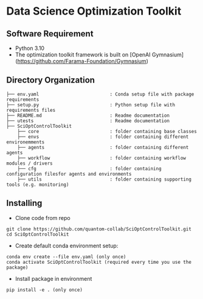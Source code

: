 # Data Science Optimization Toolkit

## Software Requirement

- Python 3.10
- The optimization toolkit framework is built on [OpenAI Gymnasium] (https://github.com/Farama-Foundation/Gymnasium)


## Directory Organization
```
├── env.yaml                          : Conda setup file with package requirements
├── setup.py                          : Python setup file with requirements files
├── README.md                         : Readme documentation
├── utests                            : Readme documentation
├── SciOptControlToolkit
    ├── core                          : folder containing base classes
    ├── envs                          : folder containing different environemments 
    ├── agents                        : folder containing different agents
    ├── workflow                      : folder containing workflow modules / drivers
    ├── cfg                           : folder containing configuration filesfor agents and environments
    ├── utils                         : folder containing supporting tools (e.g. monitoring)
```

## Installing

- Clone code from repo
```
git clone https://github.com/quantom-collab/SciOptControlToolkit.git
cd SciOptControlToolkit
```

* Create default conda environment setup:
```
conda env create --file env.yaml (only once)
conda activate SciOptControlToolkit (required every time you use the package)
```

- Install package in environment
```
pip install -e . (only once)
```
